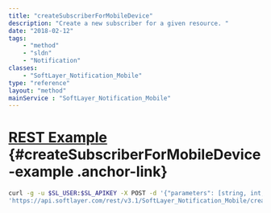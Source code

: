 ```yaml
---
title: "createSubscriberForMobileDevice"
description: "Create a new subscriber for a given resource. "
date: "2018-02-12"
tags:
    - "method"
    - "sldn"
    - "Notification"
classes:
    - "SoftLayer_Notification_Mobile"
type: "reference"
layout: "method"
mainService : "SoftLayer_Notification_Mobile"
---
```


# [REST Example](#createSubscriberForMobileDevice-example) <a href="/article/rest/"><i class="fas fa-question"></i></a> {#createSubscriberForMobileDevice-example .anchor-link} 
```bash
curl -g -u $SL_USER:$SL_APIKEY -X POST -d '{"parameters": [string, int, int]}' \
'https://api.softlayer.com/rest/v3.1/SoftLayer_Notification_Mobile/createSubscriberForMobileDevice'
```
